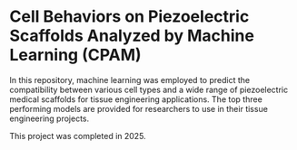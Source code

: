 # Cell Behaviors on Piezoelectric Scaffolds Analyzed by Machine Learning (CPAM)  
In this repository, machine learning was employed to predict the compatibility between various cell types and a wide range of piezoelectric medical scaffolds for tissue engineering applications. The top three performing models are provided for researchers to use in their tissue engineering projects.

This project was completed in 2025. 
